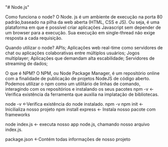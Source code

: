 "# Node.js" 

Como funciona o node?
O Node. js é um ambiente de execução na porta 80 padrão,baseado na pilha da web aberta (HTML, CSS e JS). Ou seja, é uma plataforma em que é possível criar 
aplicações Javascript sem depender de um browser para a execução. Sua execução em single-thread não exige resposta a cada requisição.

Quando utilizar o node? 
APIs;
Aplicações web real-time como servidores de chat ou aplicações colaborativas entre múltiplos usuários;
Jogos multiplayer;
Aplicações que demandam alta escabilidade;
Servidores de streaming de dados;

O que é NPM?
O NPM, ou Node Package Manager, é um repositório online com a finalidade de publicação de projetos NodeJS de código aberto. 
Podemos utilizar o npm como um utilitário de linhas de comando, interagindo com os repositórios e instalando os seus pacotes
npm -v <-Verifica existência da ferramenta que auxilia na implatação de bibliotecas.


node -v <-Verifica existência do node instalado.
npm -v 
npm init <- Inicilializa nosso projeto
npm install express <- Instala nosso pacote com frameworks

node index.js <- executa nosso app node.js, chamando nosso arquivo index.js.

package.json <-Contém todas informações de nosso projeto
